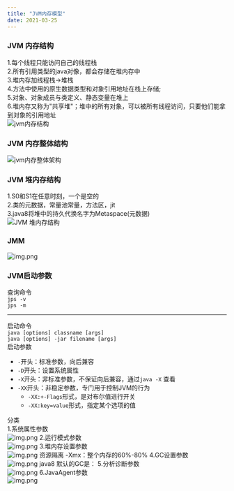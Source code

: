 ```yaml
---
title: "JVM内存模型"
date: 2021-03-25
---
```


### JVM 内存结构
1.每个线程只能访问自己的线程栈  
2.所有引用类型的java对像，都会存储在堆内存中  
3.堆内存加线程栈->堆栈  
4.方法中使用的原生数据类型和对象引用地址在栈上存储;  
5.对象、对象成员与类定义、静态变量在堆上  
6.堆内存又称为"共享堆"；堆中的所有对象，可以被所有线程访问，只要他们能拿到对象的引用地址  
![jvm内存结构][jvm]
### JVM 内存整体结构
![jvm内存整体架构][jvm1]
### JVM 堆内存结构
1.S0和S1在任意时刻，一个是空的  
2.类的元数据，常量池常量，方法区，jit  
3.java8将堆中的持久代换名字为Metaspace(元数据)  
![JVM 堆内存结构][jvm3]

### JMM
![img.png][jmm]


### JVM启动参数
查询命令  
`jps -v`  
`jps -m`  
- - -
启动命令  
`java [options] classname [args]`  
`java [options] -jar filename [args]`  
启动参数
* `-`开头：标准参数，向后兼容
* `-D`开头：设置系统属性
* `-X`开头：非标准参数，不保证向后兼容，通过`java -X` 查看
* `-XX`开头：非稳定参数，专门用于控制JVM的行为
    * `-XX:+-Flags`形式，是对布尔值进行开关
    * `-XX:key=value`形式，指定某个选项的值  
    
分类  
1.系统属性参数   
![img.png]({{site.baseurl}}/assets/images/option1.png)
2.运行模式参数  
![img.png]({{site.baseurl}}/assets/images/option2.png)
3.堆内存设置参数  
![img.png]({{site.baseurl}}/assets/images/option3.png)
资源隔离
-Xmx：整个内存的60%-80%
4.GC设置参数  
![img.png]({{site.baseurl}}/assets/images/option4.png)
java8 默认的GC是：
5.分析诊断参数  
![img.png]({{site.baseurl}}/assets/images/option5.png)
6.JavaAgent参数  
![img.png]({{site.baseurl}}/assets/images/option6.png)








[jvm]:{{site.baseurl}}/assets/images/jvm.png
[jvm1]:{{site.baseurl}}/assets/images/jvm1.png
[jvm2]:{{site.baseurl}}/assets/images/jvm2.png
[jvm3]:{{site.baseurl}}/assets/images/jvm3.png
[jvm4]:{{site.baseurl}}/assets/images/jvm4.png
[jmm]:{{site.baseurl}}/assets/images/jmm.png
